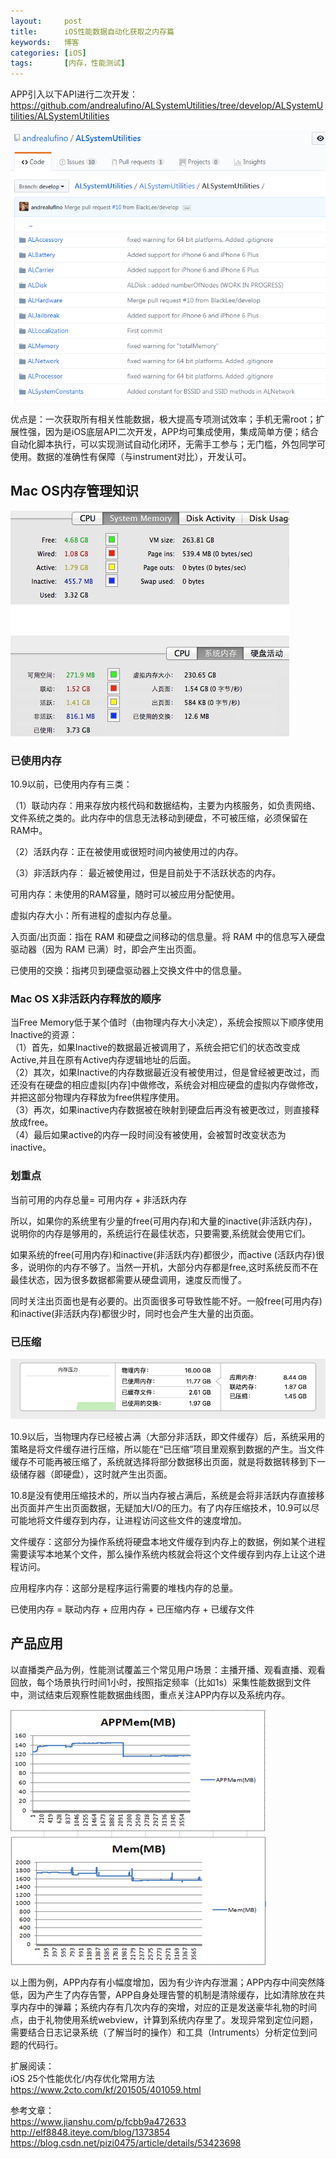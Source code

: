 ```yaml
---
layout:     post
title:      iOS性能数据自动化获取之内存篇  
keywords:   博客
categories: [iOS]
tags:	    [内存，性能测试]
---
```


APP引入以下API进行二次开发：    
https://github.com/andrealufino/ALSystemUtilities/tree/develop/ALSystemUtilities/ALSystemUtilities   

  ![](/images/images_2018/6-11_1.png)     

优点是：一次获取所有相关性能数据，极大提高专项测试效率；手机无需root；扩展性强，因为是iOS底层API二次开发，APP均可集成使用，集成简单方便；结合自动化脚本执行，可以实现测试自动化闭环，无需手工参与；无门槛，外包同学可使用。数据的准确性有保障（与instrument对比），开发认可。     


## Mac OS内存管理知识     

 ![](/images/images_2018/6-11_4.png)   

### 已使用内存     

10.9以前，已使用内存有三类：     

（1）联动内存：用来存放内核代码和数据结构，主要为内核服务，如负责网络、文件系统之类的。此内存中的信息无法移动到硬盘，不可被压缩，必须保留在RAM中。   

（2）活跃内存：正在被使用或很短时间内被使用过的内存。   

（3）非活跃内存： 最近被使用过，但是目前处于不活跃状态的内存。  

可用内存：未使用的RAM容量，随时可以被应用分配使用。   

虚拟内存大小：所有进程的虚拟内存总量。    

入页面/出页面：指在 RAM 和硬盘之间移动的信息量。将 RAM 中的信息写入硬盘驱动器（因为 RAM 已满）时，即会产生出页面。  

已使用的交换：指拷贝到硬盘驱动器上交换文件中的信息量。  

### Mac OS X非活跃内存释放的顺序      
    
当Free Memory低于某个值时（由物理内存大小决定），系统会按照以下顺序使用Inactive的资源：    
（1）首先，如果Inactive的数据最近被调用了，系统会把它们的状态改变成Active,并且在原有Active内存逻辑地址的后面。   
（2）其次，如果Inactive的内存数据最近没有被使用过，但是曾经被更改过，而还没有在硬盘的相应虚拟[内存]中做修改，系统会对相应硬盘的虚拟内存做修改，并把这部分物理内存释放为free供程序使用。  
（3）再次，如果inactive内存数据被在映射到硬盘后再没有被更改过，则直接释放成free。   
（4）最后如果active的内存一段时间没有被使用，会被暂时改变状态为inactive。   

### 划重点  

当前可用的内存总量= 可用内存 + 非活跃内存    

所以，如果你的系统里有少量的free(可用内存)和大量的inactive(非活跃内存)，说明你的内存是够用的，系统运行在最佳状态，只要需要,系统就会使用它们。   

如果系统的free(可用内存)和inactive(非活跃内存)都很少，而active (活跃内存)很多，说明你的内存不够了。当然一开机，大部分内存都是free,这时系统反而不在最佳状态，因为很多数据都需要从硬盘调用，速度反而慢了。

同时关注出页面也是有必要的。出页面很多可导致性能不好。一般free(可用内存)和inactive(非活跃内存)都很少时，同时也会产生大量的出页面。  

### 已压缩    

 ![](/images/images_2018/6-11_3.png)  

10.9以后，当物理内存已经被占满（大部分非活跃，即文件缓存）后，系统采用的策略是将文件缓存进行压缩，所以能在“已压缩”项目里观察到数据的产生。当文件缓存不可能再被压缩了，系统就选择将部分数据移出页面，就是将数据转移到下一级储存器（即硬盘），这时就产生出页面。

10.8是没有使用压缩技术的，所以当内存被占满后，系统是会将非活跃内存直接移出页面并产生出页面数据，无疑加大I/O的压力。有了内存压缩技术，10.9可以尽可能地将文件缓存到内存，让进程访问这些文件的速度增加。 

文件缓存：这部分为操作系统将硬盘本地文件缓存到内存上的数据，例如某个进程需要读写本地某个文件，那么操作系统内核就会将这个文件缓存到内存上让这个进程访问。   

应用程序内存：这部分是程序运行需要的堆栈内存的总量。    

已使用内存 = 联动内存 + 应用内存 + 已压缩内存 + 已缓存文件  





         

## 产品应用   

以直播类产品为例，性能测试覆盖三个常见用户场景：主播开播、观看直播、观看回放，每个场景执行时间1小时，按照指定频率（比如1s）采集性能数据到文件中，测试结束后观察性能数据曲线图，重点关注APP内存以及系统内存。     

  ![](/images/images_2018/6-11_2.png)   

以上图为例，APP内存有小幅度增加，因为有少许内存泄漏；APP内存中间突然降低，因为产生了内存告警，APP自身处理告警的机制是清除缓存，比如清除放在共享内存中的弹幕；系统内存有几次内存的突增，对应的正是发送豪华礼物的时间点，由于礼物使用系统webview，计算到系统内存里了。发现异常到定位问题，需要结合日志记录系统（了解当时的操作）和工具（Intruments）分析定位到问题的代码行。        

      
扩展阅读：   
iOS 25个性能优化/内存优化常用方法     
https://www.2cto.com/kf/201505/401059.html     

参考文章：   
https://www.jianshu.com/p/fcbb9a472633  
http://elf8848.iteye.com/blog/1373854     
https://blog.csdn.net/pizi0475/article/details/53423698   
 
